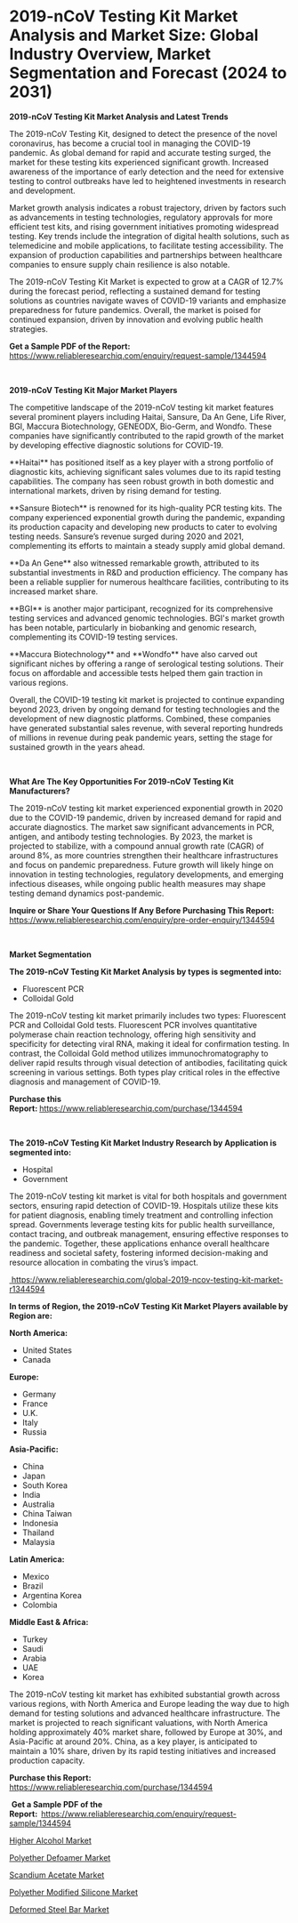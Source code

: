 <p><h1>2019-nCoV Testing Kit Market Analysis and Market Size: Global Industry Overview, Market Segmentation and Forecast (2024 to 2031)</h1></p><p><strong>2019-nCoV Testing Kit Market Analysis and Latest Trends</strong></p>
<p><p>The 2019-nCoV Testing Kit, designed to detect the presence of the novel coronavirus, has become a crucial tool in managing the COVID-19 pandemic. As global demand for rapid and accurate testing surged, the market for these testing kits experienced significant growth. Increased awareness of the importance of early detection and the need for extensive testing to control outbreaks have led to heightened investments in research and development.</p><p>Market growth analysis indicates a robust trajectory, driven by factors such as advancements in testing technologies, regulatory approvals for more efficient test kits, and rising government initiatives promoting widespread testing. Key trends include the integration of digital health solutions, such as telemedicine and mobile applications, to facilitate testing accessibility. The expansion of production capabilities and partnerships between healthcare companies to ensure supply chain resilience is also notable.</p><p>The 2019-nCoV Testing Kit Market is expected to grow at a CAGR of 12.7% during the forecast period, reflecting a sustained demand for testing solutions as countries navigate waves of COVID-19 variants and emphasize preparedness for future pandemics. Overall, the market is poised for continued expansion, driven by innovation and evolving public health strategies.</p></p>
<p><strong>Get a Sample PDF of the Report:&nbsp;</strong> <a href="https://www.reliableresearchiq.com/enquiry/request-sample/1344594?utm_campaign=1087&utm_medium=2&utm_source=Github&utm_content=ia&utm_term=11122024&utm_id=2019-ncov-testing-kit">https://www.reliableresearchiq.com/enquiry/request-sample/1344594</a></p>
<p>&nbsp;</p>
<p><strong>2019-nCoV Testing Kit Major Market Players</strong></p>
<p><p>The competitive landscape of the 2019-nCoV testing kit market features several prominent players including Haitai, Sansure, Da An Gene, Life River, BGI, Maccura Biotechnology, GENEODX, Bio-Germ, and Wondfo. These companies have significantly contributed to the rapid growth of the market by developing effective diagnostic solutions for COVID-19.</p><p>**Haitai** has positioned itself as a key player with a strong portfolio of diagnostic kits, achieving significant sales volumes due to its rapid testing capabilities. The company has seen robust growth in both domestic and international markets, driven by rising demand for testing.</p><p>**Sansure Biotech** is renowned for its high-quality PCR testing kits. The company experienced exponential growth during the pandemic, expanding its production capacity and developing new products to cater to evolving testing needs. Sansure’s revenue surged during 2020 and 2021, complementing its efforts to maintain a steady supply amid global demand.</p><p>**Da An Gene** also witnessed remarkable growth, attributed to its substantial investments in R&D and production efficiency. The company has been a reliable supplier for numerous healthcare facilities, contributing to its increased market share.</p><p>**BGI** is another major participant, recognized for its comprehensive testing services and advanced genomic technologies. BGI's market growth has been notable, particularly in biobanking and genomic research, complementing its COVID-19 testing services.</p><p>**Maccura Biotechnology** and **Wondfo** have also carved out significant niches by offering a range of serological testing solutions. Their focus on affordable and accessible tests helped them gain traction in various regions.</p><p>Overall, the COVID-19 testing kit market is projected to continue expanding beyond 2023, driven by ongoing demand for testing technologies and the development of new diagnostic platforms. Combined, these companies have generated substantial sales revenue, with several reporting hundreds of millions in revenue during peak pandemic years, setting the stage for sustained growth in the years ahead.</p></p>
<p>&nbsp;</p>
<p><strong>What Are The Key Opportunities For 2019-nCoV Testing Kit Manufacturers?</strong></p>
<p><p>The 2019-nCoV testing kit market experienced exponential growth in 2020 due to the COVID-19 pandemic, driven by increased demand for rapid and accurate diagnostics. The market saw significant advancements in PCR, antigen, and antibody testing technologies. By 2023, the market is projected to stabilize, with a compound annual growth rate (CAGR) of around 8%, as more countries strengthen their healthcare infrastructures and focus on pandemic preparedness. Future growth will likely hinge on innovation in testing technologies, regulatory developments, and emerging infectious diseases, while ongoing public health measures may shape testing demand dynamics post-pandemic.</p></p>
<p><strong>Inquire or Share Your Questions If Any Before Purchasing This Report:</strong> <a href="https://www.reliableresearchiq.com/enquiry/pre-order-enquiry/1344594?utm_campaign=1087&utm_medium=2&utm_source=Github&utm_content=ia&utm_term=11122024&utm_id=2019-ncov-testing-kit">https://www.reliableresearchiq.com/enquiry/pre-order-enquiry/1344594</a></p>
<p>&nbsp;</p>
<p><strong>Market Segmentation</strong></p>
<p><strong>The 2019-nCoV Testing Kit Market Analysis by types is segmented into:</strong></p>
<p><ul><li>Fluorescent PCR</li><li>Colloidal Gold</li></ul></p>
<p><p>The 2019-nCoV testing kit market primarily includes two types: Fluorescent PCR and Colloidal Gold tests. Fluorescent PCR involves quantitative polymerase chain reaction technology, offering high sensitivity and specificity for detecting viral RNA, making it ideal for confirmation testing. In contrast, the Colloidal Gold method utilizes immunochromatography to deliver rapid results through visual detection of antibodies, facilitating quick screening in various settings. Both types play critical roles in the effective diagnosis and management of COVID-19.</p></p>
<p><strong>Purchase this Report:&nbsp;</strong><a href="https://www.reliableresearchiq.com/purchase/1344594?utm_campaign=1087&utm_medium=2&utm_source=Github&utm_content=ia&utm_term=11122024&utm_id=2019-ncov-testing-kit">https://www.reliableresearchiq.com/purchase/1344594</a></p>
<p>&nbsp;</p>
<p><strong>The 2019-nCoV Testing Kit Market Industry Research by Application is segmented into:</strong></p>
<p><ul><li>Hospital</li><li>Government</li></ul></p>
<p><p>The 2019-nCoV testing kit market is vital for both hospitals and government sectors, ensuring rapid detection of COVID-19. Hospitals utilize these kits for patient diagnosis, enabling timely treatment and controlling infection spread. Governments leverage testing kits for public health surveillance, contact tracing, and outbreak management, ensuring effective responses to the pandemic. Together, these applications enhance overall healthcare readiness and societal safety, fostering informed decision-making and resource allocation in combating the virus’s impact.</p></p>
<p><a href="https://www.reliableresearchiq.com/global-2019-ncov-testing-kit-market-r1344594?utm_campaign=1087&utm_medium=2&utm_source=Github&utm_content=ia&utm_term=11122024&utm_id=2019-ncov-testing-kit">&nbsp;https://www.reliableresearchiq.com/global-2019-ncov-testing-kit-market-r1344594</a></p>
<p><strong>In terms of Region, the 2019-nCoV Testing Kit Market Players available by Region are:</strong></p>
<p>
    <p> <strong> North America: </strong>
        <ul>
            <li>United States</li>
            <li>Canada</li>
        </ul>
        </p> 
    <p> <strong> Europe: </strong>
        <ul>
            <li>Germany</li>
            <li>France</li>
            <li>U.K.</li>
            <li>Italy</li>
            <li>Russia</li>
        </ul>
        </p> 
    <p> <strong> Asia-Pacific: </strong>
        <ul>
            <li>China</li>
            <li>Japan</li>
            <li>South Korea</li>
            <li>India</li>
            <li>Australia</li>
            <li>China Taiwan</li>
            <li>Indonesia</li>
            <li>Thailand</li>
            <li>Malaysia</li>
        </ul>
        </p> 
    <p> <strong> Latin America: </strong>
        <ul>
            <li>Mexico</li>
            <li>Brazil</li>
            <li>Argentina Korea</li>
            <li>Colombia</li>
        </ul>
        </p> 
    <p> <strong> Middle East & Africa: </strong>
        <ul>
            <li>Turkey</li>
            <li>Saudi</li>
            <li>Arabia</li>
            <li>UAE</li>
            <li>Korea</li>
        </ul>
    </p>
    </p>
<p><p>The 2019-nCoV testing kit market has exhibited substantial growth across various regions, with North America and Europe leading the way due to high demand for testing solutions and advanced healthcare infrastructure. The market is projected to reach significant valuations, with North America holding approximately 40% market share, followed by Europe at 30%, and Asia-Pacific at around 20%. China, as a key player, is anticipated to maintain a 10% share, driven by its rapid testing initiatives and increased production capacity.</p></p>
<p><strong>Purchase this Report: </strong><a href="https://www.reliableresearchiq.com/purchase/1344594?utm_campaign=1087&utm_medium=2&utm_source=Github&utm_content=ia&utm_term=11122024&utm_id=2019-ncov-testing-kit">https://www.reliableresearchiq.com/purchase/1344594</a></p>
<p>&nbsp;<strong>Get a Sample PDF of the Report:&nbsp;&nbsp;</strong><a href="https://www.reliableresearchiq.com/enquiry/request-sample/1344594?utm_campaign=1087&utm_medium=2&utm_source=Github&utm_content=ia&utm_term=11122024&utm_id=2019-ncov-testing-kit">https://www.reliableresearchiq.com/enquiry/request-sample/1344594</a></p>
<p><strong></strong></p>
<p><p><a href="https://www.linkedin.com/pulse/insightful-higher-alcohol-market-analysis-recent-performance-sdave?utm_campaign=1087&utm_medium=2&utm_source=Github&utm_content=ia&utm_term=11122024&utm_id=2019-ncov-testing-kit">Higher Alcohol Market</a></p><p><a href="https://www.linkedin.com/pulse/key-drivers-polyether-defoamer-markets-projected-119-cagr-2031-wxwde?utm_campaign=1087&utm_medium=2&utm_source=Github&utm_content=ia&utm_term=11122024&utm_id=2019-ncov-testing-kit">Polyether Defoamer Market</a></p><p><a href="https://www.linkedin.com/pulse/forecast-scandium-acetate-market-from-2024-2031-rapid-growth-anf0e?utm_campaign=1087&utm_medium=2&utm_source=Github&utm_content=ia&utm_term=11122024&utm_id=2019-ncov-testing-kit">Scandium Acetate Market</a></p><p><a href="https://www.linkedin.com/pulse/polyether-modified-silicone-market-scopegrowingat-cagr-of125-ycybe?utm_campaign=1087&utm_medium=2&utm_source=Github&utm_content=ia&utm_term=11122024&utm_id=2019-ncov-testing-kit">Polyether Modified Silicone Market</a></p><p><a href="https://www.linkedin.com/pulse/projected-revenue-growth-deformed-steel-bar-market-129-f964e?utm_campaign=1087&utm_medium=2&utm_source=Github&utm_content=ia&utm_term=11122024&utm_id=2019-ncov-testing-kit">Deformed Steel Bar Market</a></p></p>